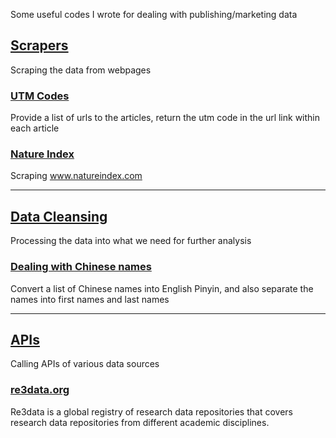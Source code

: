 Some useful codes I wrote for dealing with publishing/marketing data

## [Scrapers](https://github.com/tsunamizou/Data/tree/main/scrapers)

Scraping the data from webpages

### [UTM Codes](https://github.com/tsunamizou/Data/blob/main/scrapers/UtmCodeScraper.ipynb)

Provide a list of urls to the articles, return the utm code in the url link within each article

### [Nature Index](https://github.com/tsunamizou/Data/blob/main/scrapers/nature_index.ipynb)

Scraping www.natureindex.com

------

## [Data Cleansing](https://github.com/tsunamizou/Data/tree/main/data_cleansing) 

Processing the data into what we need for further analysis

### [Dealing with Chinese names](https://github.com/tsunamizou/Data/blob/main/data_cleansing/ChineseName.ipynb)

Convert a list of Chinese names into English Pinyin, and also separate the names into first names and last names

------

## [APIs](https://github.com/tsunamizou/Data/tree/main/apis) 

Calling APIs of various data sources

### [re3data.org](https://github.com/tsunamizou/Data/blob/main/data_cleansing/re3data.ipynb)

Re3data is a global registry of research data repositories that covers research data repositories from different academic disciplines.
